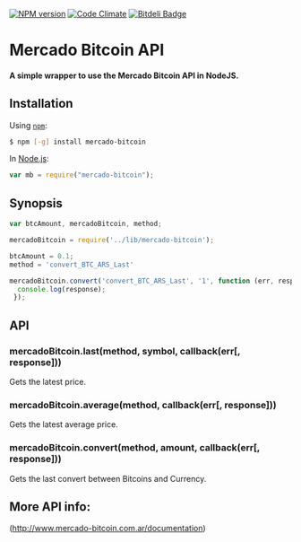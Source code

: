 [![NPM version](https://badge.fury.io/js/mercado-bitcoin.png)](http://badge.fury.io/js/mercado-bitcoin)
[![Code Climate](https://codeclimate.com/github/colkito/mercado-bitcoin.png)](https://codeclimate.com/github/colkito/mercado-bitcoin)
[![Bitdeli Badge](https://d2weczhvl823v0.cloudfront.net/colkito/mercado-bitcoin/trend.png)](https://bitdeli.com/free "Bitdeli Badge")

# Mercado Bitcoin API

#### A simple wrapper to use the Mercado Bitcoin API in NodeJS.

## Installation

Using [`npm`](http://npmjs.org/):

``` sh
$ npm [-g] install mercado-bitcoin
```

In [Node.js](http://nodejs.org/):

``` javascript
var mb = require("mercado-bitcoin");
```

## Synopsis

``` javascript
var btcAmount, mercadoBitcoin, method;

mercadoBitcoin = require('../lib/mercado-bitcoin');

btcAmount = 0.1;
method = 'convert_BTC_ARS_Last'

mercadoBitcoin.convert('convert_BTC_ARS_Last', '1', function (err, response) {
  console.log(response);
 });
```

## API

### mercadoBitcoin.last(method, symbol, callback(err[, response]))

Gets the latest price.

### mercadoBitcoin.average(method, callback(err[, response]))

Gets the latest average price.

### mercadoBitcoin.convert(method, amount, callback(err[, response]))
Gets the last convert between Bitcoins and Currency.

## More API info:
(http://www.mercado-bitcoin.com.ar/documentation)

